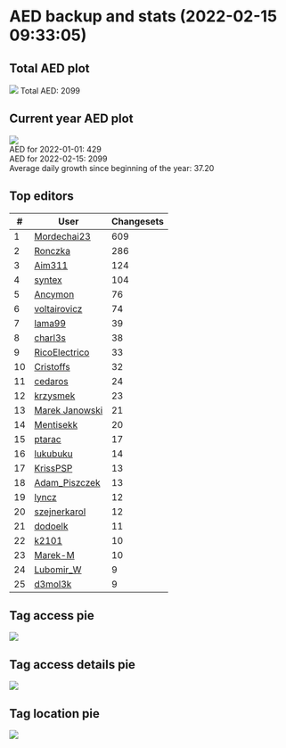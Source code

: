 # AED backup and stats (2022-02-15 09:33:05)


## Total AED plot
![](report_data/total_aed.png)
Total AED: 2099

## Current year AED plot
![](report_data/current_year_aed.png)\
AED for 2022-01-01: 429\
AED for 2022-02-15: 2099\
Average daily growth since beginning of the year: 37.20

## Top editors
| # | User | Changesets |
| ------------- | ------------- | ------------- |
| 1 | [Mordechai23](<https://www.openstreetmap.org/user/Mordechai23>) | 609 |
| 2 | [Ronczka](<https://www.openstreetmap.org/user/Ronczka>) | 286 |
| 3 | [Aim311](<https://www.openstreetmap.org/user/Aim311>) | 124 |
| 4 | [syntex](<https://www.openstreetmap.org/user/syntex>) | 104 |
| 5 | [Ancymon](<https://www.openstreetmap.org/user/Ancymon>) | 76 |
| 6 | [voltairovicz](<https://www.openstreetmap.org/user/voltairovicz>) | 74 |
| 7 | [lama99](<https://www.openstreetmap.org/user/lama99>) | 39 |
| 8 | [charl3s](<https://www.openstreetmap.org/user/charl3s>) | 38 |
| 9 | [RicoElectrico](<https://www.openstreetmap.org/user/RicoElectrico>) | 33 |
| 10 | [Cristoffs](<https://www.openstreetmap.org/user/Cristoffs>) | 32 |
| 11 | [cedaros](<https://www.openstreetmap.org/user/cedaros>) | 24 |
| 12 | [krzysmek](<https://www.openstreetmap.org/user/krzysmek>) | 23 |
| 13 | [Marek Janowski](<https://www.openstreetmap.org/user/Marek Janowski>) | 21 |
| 14 | [Mentisekk](<https://www.openstreetmap.org/user/Mentisekk>) | 20 |
| 15 | [ptarac](<https://www.openstreetmap.org/user/ptarac>) | 17 |
| 16 | [lukubuku](<https://www.openstreetmap.org/user/lukubuku>) | 14 |
| 17 | [KrissPSP](<https://www.openstreetmap.org/user/KrissPSP>) | 13 |
| 18 | [Adam_Piszczek](<https://www.openstreetmap.org/user/Adam_Piszczek>) | 13 |
| 19 | [lyncz](<https://www.openstreetmap.org/user/lyncz>) | 12 |
| 20 | [szejnerkarol](<https://www.openstreetmap.org/user/szejnerkarol>) | 12 |
| 21 | [dodoelk](<https://www.openstreetmap.org/user/dodoelk>) | 11 |
| 22 | [k2101](<https://www.openstreetmap.org/user/k2101>) | 10 |
| 23 | [Marek-M](<https://www.openstreetmap.org/user/Marek-M>) | 10 |
| 24 | [Lubomir_W](<https://www.openstreetmap.org/user/Lubomir_W>) | 9 |
| 25 | [d3mol3k](<https://www.openstreetmap.org/user/d3mol3k>) | 9 |

## Tag access pie
![](report_data/tag_access.png)

## Tag access details pie
![](report_data/tag_access_details.png)

## Tag location pie
![](report_data/tag_location.png)

